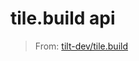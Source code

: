 # tile.build api

> From: [tilt-dev/tile.build](https://github.com/tilt-dev/tilt.build/tree/master/api/api)